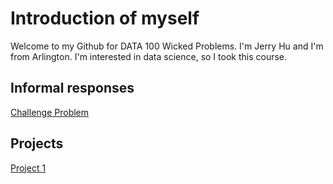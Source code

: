 


# Introduction of myself
Welcome to my Github for DATA 100 Wicked Problems. I'm Jerry Hu and I'm from Arlington. I'm interested in data science, so I took this course. 


## Informal responses

[Challenge Problem](challenge1.md)


## Projects

[Project 1](hong_kong.md)



